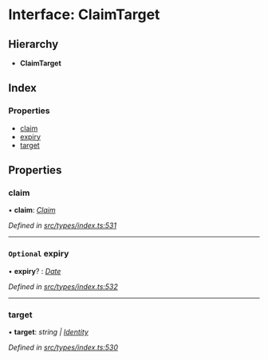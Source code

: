# Interface: ClaimTarget

## Hierarchy

* **ClaimTarget**

## Index

### Properties

* [claim](claimtarget.md#claim)
* [expiry](claimtarget.md#optional-expiry)
* [target](claimtarget.md#target)

## Properties

###  claim

• **claim**: *[Claim](../globals.md#claim)*

*Defined in [src/types/index.ts:531](https://github.com/PolymathNetwork/polymesh-sdk/blob/da0f7fd7/src/types/index.ts#L531)*

___

### `Optional` expiry

• **expiry**? : *[Date](../enums/transactionargumenttype.md#date)*

*Defined in [src/types/index.ts:532](https://github.com/PolymathNetwork/polymesh-sdk/blob/da0f7fd7/src/types/index.ts#L532)*

___

###  target

• **target**: *string | [Identity](../classes/identity.md)*

*Defined in [src/types/index.ts:530](https://github.com/PolymathNetwork/polymesh-sdk/blob/da0f7fd7/src/types/index.ts#L530)*
